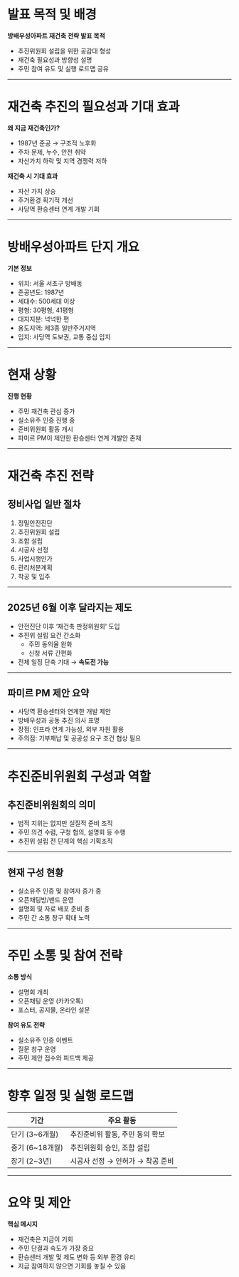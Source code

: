# 발표 목적 및 배경

**방배우성아파트 재건축 전략 발표 목적**

- 추진위원회 설립을 위한 공감대 형성
- 재건축 필요성과 방향성 설명
- 주민 참여 유도 및 실행 로드맵 공유

---

# 재건축 추진의 필요성과 기대 효과

**왜 지금 재건축인가?**

- 1987년 준공 → 구조적 노후화
- 주차 문제, 누수, 안전 취약
- 자산가치 하락 및 지역 경쟁력 저하

**재건축 시 기대 효과**
- 자산 가치 상승
- 주거환경 획기적 개선
- 사당역 환승센터 연계 개발 기회

---

# 방배우성아파트 단지 개요

**기본 정보**

- 위치: 서울 서초구 방배동
- 준공년도: 1987년
- 세대수: 500세대 이상
- 평형: 30평형, 41평형
- 대지지분: 넉넉한 편
- 용도지역: 제3종 일반주거지역
- 입지: 사당역 도보권, 교통 중심 입지

---

# 현재 상황

**진행 현황**

- 주민 재건축 관심 증가
- 실소유주 인증 진행 중
- 준비위원회 활동 개시
- 파미르 PM이 제안한 환승센터 연계 개발안 존재

---

# 재건축 추진 전략

## 정비사업 일반 절차

1. 정밀안전진단
2. 추진위원회 설립
3. 조합 설립
4. 시공사 선정
5. 사업시행인가
6. 관리처분계획
7. 착공 및 입주

---

## 2025년 6월 이후 달라지는 제도

- 안전진단 이후 ‘재건축 판정위원회’ 도입
- 추진위 설립 요건 간소화
  - 주민 동의율 완화
  - 신청 서류 간편화
- 전체 일정 단축 기대 → **속도전 가능**

---

## 파미르 PM 제안 요약

- 사당역 환승센터와 연계한 개발 제안
- 방배우성과 공동 추진 의사 표명
- 장점: 인프라 연계 가능성, 외부 자원 활용
- 주의점: 기부채납 및 공공성 요구 조건 협상 필요

---

# 추진준비위원회 구성과 역할

## 추진준비위원회의 의미

- 법적 지위는 없지만 실질적 준비 조직
- 주민 의견 수렴, 구청 협의, 설명회 등 수행
- 추진위 설립 전 단계의 핵심 기획조직

---

## 현재 구성 현황

- 실소유주 인증 및 참여자 증가 중
- 오픈채팅방/밴드 운영
- 설명회 및 자료 배포 준비 중
- 주민 간 소통 창구 확대 노력

---

# 주민 소통 및 참여 전략

**소통 방식**

- 설명회 개최
- 오픈채팅 운영 (카카오톡)
- 포스터, 공지물, 온라인 설문

**참여 유도 전략**

- 실소유주 인증 이벤트
- 질문 창구 운영
- 주민 제안 접수와 피드백 제공

---

# 향후 일정 및 실행 로드맵

| 기간 | 주요 활동 |
|------|------------|
| 단기 (3~6개월) | 추진준비위 활동, 주민 동의 확보 |
| 중기 (6~18개월) | 추진위원회 승인, 조합 설립 |
| 장기 (2~3년) | 시공사 선정 → 인허가 → 착공 준비 |

---

# 요약 및 제안

**핵심 메시지**

- 재건축은 지금이 기회
- 주민 단결과 속도가 가장 중요
- 환승센터 개발 및 제도 변화 등 외부 환경 유리
- 지금 참여하지 않으면 기회를 놓칠 수 있음